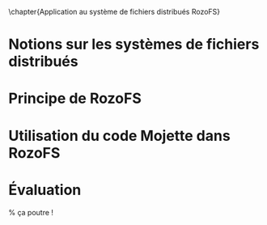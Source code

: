 
\chapter{Application au système de fichiers distribués RozoFS}

# Notions sur les systèmes de fichiers distribués

# Principe de RozoFS

# Utilisation du code Mojette dans RozoFS

# Évaluation

% ça poutre !

